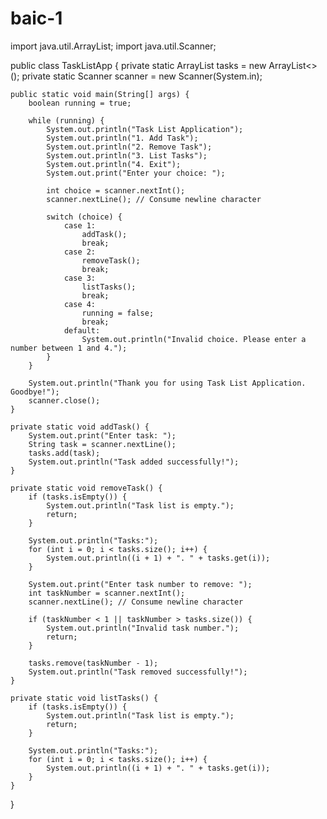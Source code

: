 # baic-1
import java.util.ArrayList;
import java.util.Scanner;

public class TaskListApp {
    private static ArrayList<String> tasks = new ArrayList<>();
    private static Scanner scanner = new Scanner(System.in);

    public static void main(String[] args) {
        boolean running = true;

        while (running) {
            System.out.println("Task List Application");
            System.out.println("1. Add Task");
            System.out.println("2. Remove Task");
            System.out.println("3. List Tasks");
            System.out.println("4. Exit");
            System.out.print("Enter your choice: ");

            int choice = scanner.nextInt();
            scanner.nextLine(); // Consume newline character

            switch (choice) {
                case 1:
                    addTask();
                    break;
                case 2:
                    removeTask();
                    break;
                case 3:
                    listTasks();
                    break;
                case 4:
                    running = false;
                    break;
                default:
                    System.out.println("Invalid choice. Please enter a number between 1 and 4.");
            }
        }

        System.out.println("Thank you for using Task List Application. Goodbye!");
        scanner.close();
    }

    private static void addTask() {
        System.out.print("Enter task: ");
        String task = scanner.nextLine();
        tasks.add(task);
        System.out.println("Task added successfully!");
    }

    private static void removeTask() {
        if (tasks.isEmpty()) {
            System.out.println("Task list is empty.");
            return;
        }

        System.out.println("Tasks:");
        for (int i = 0; i < tasks.size(); i++) {
            System.out.println((i + 1) + ". " + tasks.get(i));
        }

        System.out.print("Enter task number to remove: ");
        int taskNumber = scanner.nextInt();
        scanner.nextLine(); // Consume newline character

        if (taskNumber < 1 || taskNumber > tasks.size()) {
            System.out.println("Invalid task number.");
            return;
        }

        tasks.remove(taskNumber - 1);
        System.out.println("Task removed successfully!");
    }

    private static void listTasks() {
        if (tasks.isEmpty()) {
            System.out.println("Task list is empty.");
            return;
        }

        System.out.println("Tasks:");
        for (int i = 0; i < tasks.size(); i++) {
            System.out.println((i + 1) + ". " + tasks.get(i));
        }
    }
}
